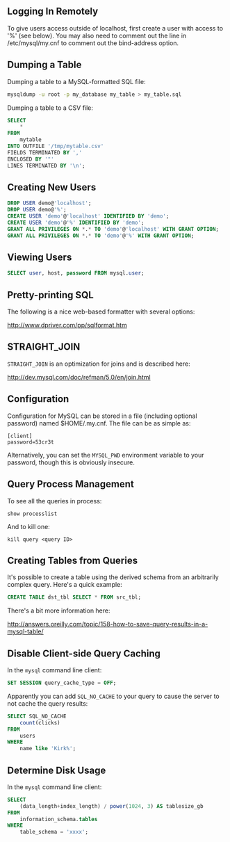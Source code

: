Logging In Remotely
-------------------

To give users access outside of localhost, first create a user with access to '%' (see below). You may also need to comment out the line in /etc/mysql/my.cnf to comment out the bind-address option.

Dumping a Table
---------------

Dumping a table to a MySQL-formatted SQL file:

```bash
mysqldump -u root -p my_database my_table > my_table.sql
```

Dumping a table to a CSV file:

```sql
SELECT
    *
FROM
    mytable
INTO OUTFILE '/tmp/mytable.csv'
FIELDS TERMINATED BY ','
ENCLOSED BY '"'
LINES TERMINATED BY '\n';
```

Creating New Users
------------------

```sql
DROP USER demo@'localhost';
DROP USER demo@'%';
CREATE USER 'demo'@'localhost' IDENTIFIED BY 'demo';
CREATE USER 'demo'@'%' IDENTIFIED BY 'demo';
GRANT ALL PRIVILEGES ON *.* TO 'demo'@'localhost' WITH GRANT OPTION;
GRANT ALL PRIVILEGES ON *.* TO 'demo'@'%' WITH GRANT OPTION;
```

Viewing Users
-------------

```sql
SELECT user, host, password FROM mysql.user;
```

Pretty-printing SQL
-------------------

The following is a nice web-based formatter with several options:

http://www.dpriver.com/pp/sqlformat.htm

STRAIGHT_JOIN
-------------

``STRAIGHT_JOIN`` is an optimization for joins and is described here:

http://dev.mysql.com/doc/refman/5.0/en/join.html

Configuration
-------------

Configuration for MySQL can be stored in a file (including optional password) named $HOME/.my.cnf. The file can be as simple as:

    [client]
    password=53cr3t

Alternatively, you can set the `MYSQL_PWD` environment variable to your password, though this is obviously insecure.

Query Process Management
------------------------

To see all the queries in process:

    show processlist

And to kill one:

    kill query <query ID>

Creating Tables from Queries
----------------------------

It's possible to create a table using the derived schema from an arbitrarily complex query. Here's a quick example:

```sql
CREATE TABLE dst_tbl SELECT * FROM src_tbl;
```

There's a bit more information here:

http://answers.oreilly.com/topic/158-how-to-save-query-results-in-a-mysql-table/

Disable Client-side Query Caching
---------------------------------

In the `mysql` command line client:

```sql
SET SESSION query_cache_type = OFF;
```

Apparently you can add `SQL_NO_CACHE` to your query to cause the server to not cache the query results:

```sql
SELECT SQL_NO_CACHE
    count(clicks)
FROM
    users
WHERE  
    name like 'Kirk%';
```

Determine Disk Usage
--------------------

In the `mysql` command line client:

```sql
SELECT
    (data_length+index_length) / power(1024, 3) AS tablesize_gb
FROM
    information_schema.tables
WHERE
    table_schema = 'xxxx';
```
